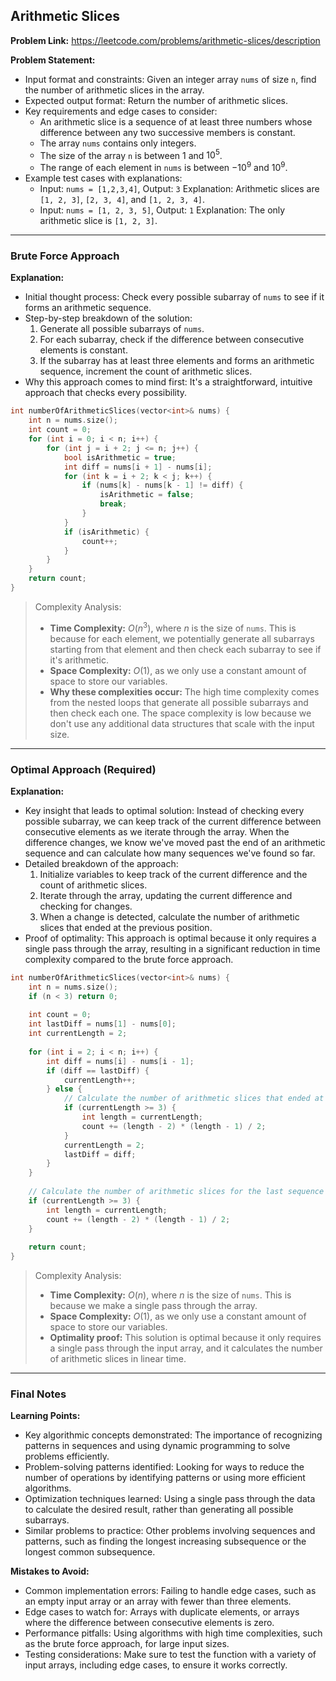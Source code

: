 ## Arithmetic Slices
**Problem Link:** https://leetcode.com/problems/arithmetic-slices/description

**Problem Statement:**
- Input format and constraints: Given an integer array `nums` of size `n`, find the number of arithmetic slices in the array.
- Expected output format: Return the number of arithmetic slices.
- Key requirements and edge cases to consider:
  - An arithmetic slice is a sequence of at least three numbers whose difference between any two successive members is constant.
  - The array `nums` contains only integers.
  - The size of the array `n` is between 1 and $10^5$.
  - The range of each element in `nums` is between $-10^9$ and $10^9$.
- Example test cases with explanations:
  - Input: `nums = [1,2,3,4]`, Output: `3`
    Explanation: Arithmetic slices are `[1, 2, 3]`, `[2, 3, 4]`, and `[1, 2, 3, 4]`.
  - Input: `nums = [1, 2, 3, 5]`, Output: `1`
    Explanation: The only arithmetic slice is `[1, 2, 3]`.

---

### Brute Force Approach
**Explanation:**
- Initial thought process: Check every possible subarray of `nums` to see if it forms an arithmetic sequence.
- Step-by-step breakdown of the solution:
  1. Generate all possible subarrays of `nums`.
  2. For each subarray, check if the difference between consecutive elements is constant.
  3. If the subarray has at least three elements and forms an arithmetic sequence, increment the count of arithmetic slices.
- Why this approach comes to mind first: It's a straightforward, intuitive approach that checks every possibility.

```cpp
int numberOfArithmeticSlices(vector<int>& nums) {
    int n = nums.size();
    int count = 0;
    for (int i = 0; i < n; i++) {
        for (int j = i + 2; j <= n; j++) {
            bool isArithmetic = true;
            int diff = nums[i + 1] - nums[i];
            for (int k = i + 2; k < j; k++) {
                if (nums[k] - nums[k - 1] != diff) {
                    isArithmetic = false;
                    break;
                }
            }
            if (isArithmetic) {
                count++;
            }
        }
    }
    return count;
}
```

> Complexity Analysis:
> - **Time Complexity:** $O(n^3)$, where $n$ is the size of `nums`. This is because for each element, we potentially generate all subarrays starting from that element and then check each subarray to see if it's arithmetic.
> - **Space Complexity:** $O(1)$, as we only use a constant amount of space to store our variables.
> - **Why these complexities occur:** The high time complexity comes from the nested loops that generate all possible subarrays and then check each one. The space complexity is low because we don't use any additional data structures that scale with the input size.

---

### Optimal Approach (Required)
**Explanation:**
- Key insight that leads to optimal solution: Instead of checking every possible subarray, we can keep track of the current difference between consecutive elements as we iterate through the array. When the difference changes, we know we've moved past the end of an arithmetic sequence and can calculate how many sequences we've found so far.
- Detailed breakdown of the approach:
  1. Initialize variables to keep track of the current difference and the count of arithmetic slices.
  2. Iterate through the array, updating the current difference and checking for changes.
  3. When a change is detected, calculate the number of arithmetic slices that ended at the previous position.
- Proof of optimality: This approach is optimal because it only requires a single pass through the array, resulting in a significant reduction in time complexity compared to the brute force approach.

```cpp
int numberOfArithmeticSlices(vector<int>& nums) {
    int n = nums.size();
    if (n < 3) return 0;
    
    int count = 0;
    int lastDiff = nums[1] - nums[0];
    int currentLength = 2;
    
    for (int i = 2; i < n; i++) {
        int diff = nums[i] - nums[i - 1];
        if (diff == lastDiff) {
            currentLength++;
        } else {
            // Calculate the number of arithmetic slices that ended at the previous position
            if (currentLength >= 3) {
                int length = currentLength;
                count += (length - 2) * (length - 1) / 2;
            }
            currentLength = 2;
            lastDiff = diff;
        }
    }
    
    // Calculate the number of arithmetic slices for the last sequence
    if (currentLength >= 3) {
        int length = currentLength;
        count += (length - 2) * (length - 1) / 2;
    }
    
    return count;
}
```

> Complexity Analysis:
> - **Time Complexity:** $O(n)$, where $n$ is the size of `nums`. This is because we make a single pass through the array.
> - **Space Complexity:** $O(1)$, as we only use a constant amount of space to store our variables.
> - **Optimality proof:** This solution is optimal because it only requires a single pass through the input array, and it calculates the number of arithmetic slices in linear time.

---

### Final Notes

**Learning Points:**
- Key algorithmic concepts demonstrated: The importance of recognizing patterns in sequences and using dynamic programming to solve problems efficiently.
- Problem-solving patterns identified: Looking for ways to reduce the number of operations by identifying patterns or using more efficient algorithms.
- Optimization techniques learned: Using a single pass through the data to calculate the desired result, rather than generating all possible subarrays.
- Similar problems to practice: Other problems involving sequences and patterns, such as finding the longest increasing subsequence or the longest common subsequence.

**Mistakes to Avoid:**
- Common implementation errors: Failing to handle edge cases, such as an empty input array or an array with fewer than three elements.
- Edge cases to watch for: Arrays with duplicate elements, or arrays where the difference between consecutive elements is zero.
- Performance pitfalls: Using algorithms with high time complexities, such as the brute force approach, for large input sizes.
- Testing considerations: Make sure to test the function with a variety of input arrays, including edge cases, to ensure it works correctly.
